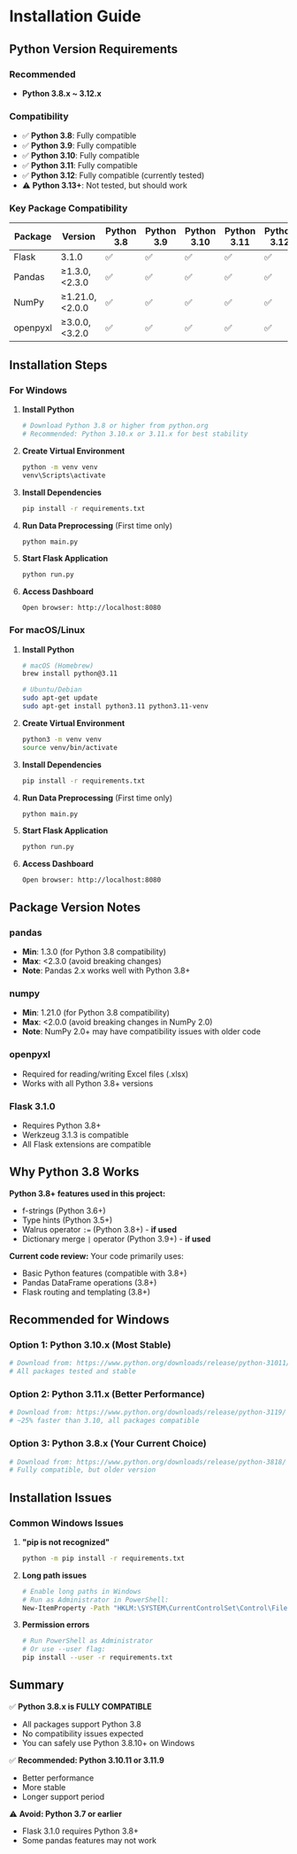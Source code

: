 # Installation Guide

## Python Version Requirements

### Recommended
- **Python 3.8.x ~ 3.12.x**

### Compatibility
- ✅ **Python 3.8**: Fully compatible
- ✅ **Python 3.9**: Fully compatible
- ✅ **Python 3.10**: Fully compatible
- ✅ **Python 3.11**: Fully compatible
- ✅ **Python 3.12**: Fully compatible (currently tested)
- ⚠️ **Python 3.13+**: Not tested, but should work

### Key Package Compatibility

| Package | Version | Python 3.8 | Python 3.9 | Python 3.10 | Python 3.11 | Python 3.12 |
|---------|---------|------------|------------|-------------|-------------|-------------|
| Flask | 3.1.0 | ✅ | ✅ | ✅ | ✅ | ✅ |
| Pandas | ≥1.3.0, <2.3.0 | ✅ | ✅ | ✅ | ✅ | ✅ |
| NumPy | ≥1.21.0, <2.0.0 | ✅ | ✅ | ✅ | ✅ | ✅ |
| openpyxl | ≥3.0.0, <3.2.0 | ✅ | ✅ | ✅ | ✅ | ✅ |

## Installation Steps

### For Windows

1. **Install Python**
   ```bash
   # Download Python 3.8 or higher from python.org
   # Recommended: Python 3.10.x or 3.11.x for best stability
   ```

2. **Create Virtual Environment**
   ```bash
   python -m venv venv
   venv\Scripts\activate
   ```

3. **Install Dependencies**
   ```bash
   pip install -r requirements.txt
   ```

4. **Run Data Preprocessing** (First time only)
   ```bash
   python main.py
   ```

5. **Start Flask Application**
   ```bash
   python run.py
   ```

6. **Access Dashboard**
   ```
   Open browser: http://localhost:8080
   ```

### For macOS/Linux

1. **Install Python**
   ```bash
   # macOS (Homebrew)
   brew install python@3.11

   # Ubuntu/Debian
   sudo apt-get update
   sudo apt-get install python3.11 python3.11-venv
   ```

2. **Create Virtual Environment**
   ```bash
   python3 -m venv venv
   source venv/bin/activate
   ```

3. **Install Dependencies**
   ```bash
   pip install -r requirements.txt
   ```

4. **Run Data Preprocessing** (First time only)
   ```bash
   python main.py
   ```

5. **Start Flask Application**
   ```bash
   python run.py
   ```

6. **Access Dashboard**
   ```
   Open browser: http://localhost:8080
   ```

## Package Version Notes

### pandas
- **Min**: 1.3.0 (for Python 3.8 compatibility)
- **Max**: <2.3.0 (avoid breaking changes)
- **Note**: Pandas 2.x works well with Python 3.8+

### numpy
- **Min**: 1.21.0 (for Python 3.8 compatibility)
- **Max**: <2.0.0 (avoid breaking changes in NumPy 2.0)
- **Note**: NumPy 2.0+ may have compatibility issues with older code

### openpyxl
- Required for reading/writing Excel files (.xlsx)
- Works with all Python 3.8+ versions

### Flask 3.1.0
- Requires Python 3.8+
- Werkzeug 3.1.3 is compatible
- All Flask extensions are compatible

## Why Python 3.8 Works

**Python 3.8+ features used in this project:**
- f-strings (Python 3.6+)
- Type hints (Python 3.5+)
- Walrus operator `:=` (Python 3.8+) - **if used**
- Dictionary merge `|` operator (Python 3.9+) - **if used**

**Current code review:** Your code primarily uses:
- Basic Python features (compatible with 3.8+)
- Pandas DataFrame operations (3.8+)
- Flask routing and templating (3.8+)

## Recommended for Windows

### Option 1: Python 3.10.x (Most Stable)
```bash
# Download from: https://www.python.org/downloads/release/python-31011/
# All packages tested and stable
```

### Option 2: Python 3.11.x (Better Performance)
```bash
# Download from: https://www.python.org/downloads/release/python-3119/
# ~25% faster than 3.10, all packages compatible
```

### Option 3: Python 3.8.x (Your Current Choice)
```bash
# Download from: https://www.python.org/downloads/release/python-3818/
# Fully compatible, but older version
```

## Installation Issues

### Common Windows Issues

1. **"pip is not recognized"**
   ```bash
   python -m pip install -r requirements.txt
   ```

2. **Long path issues**
   ```bash
   # Enable long paths in Windows
   # Run as Administrator in PowerShell:
   New-ItemProperty -Path "HKLM:\SYSTEM\CurrentControlSet\Control\FileSystem" -Name "LongPathsEnabled" -Value 1 -PropertyType DWORD -Force
   ```

3. **Permission errors**
   ```bash
   # Run PowerShell as Administrator
   # Or use --user flag:
   pip install --user -r requirements.txt
   ```

## Summary

✅ **Python 3.8.x is FULLY COMPATIBLE**
- All packages support Python 3.8
- No compatibility issues expected
- You can safely use Python 3.8.10+ on Windows

✅ **Recommended: Python 3.10.11 or 3.11.9**
- Better performance
- More stable
- Longer support period

⚠️ **Avoid: Python 3.7 or earlier**
- Flask 3.1.0 requires Python 3.8+
- Some pandas features may not work
